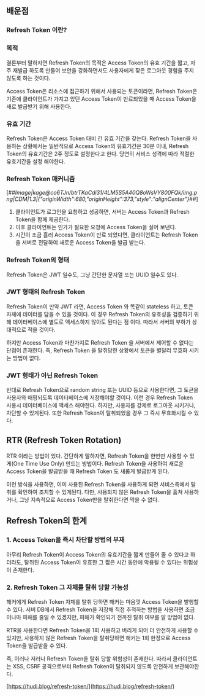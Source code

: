 ## **배운점**

### **Refresh Token 이란?**

### 목적

결론부터 말하자면 Refresh Token의 목적은 Access Token의 유효 기간을 짧고, 자주 재발급 하도록 만들어 보안을 강화하면서도 사용자에게 잦은 로그아웃 경험을 주지 않도록 하는 것이다.

Access Token은 리소스에 접근하기 위해서 사용되는 토큰이라면, Refresh Token은 기존에 클라이언트가 가지고 있던 Access Token이 만료되었을 때 Access Token을 새로 발급받기 위해 사용한다.

### 유효 기간

Refresh Token은 Access Token 대비 긴 유효 기간을 갖는다. Refresh Token을 사용하는 상황에서는 일반적으로 Access Token의 유효기간은 30분 이내, Refresh Token의 유효기간은 2주 정도로 설정한다고 한다. 당연히 서비스 성격에 따라 적절한 유효기간을 설정 해야한다.

### Refresh Token 매커니즘

[##_Image|kage@co6TJn/btrTKaCdi31/4LM5S5A40Q8oWsVY800FQk/img.png|CDM|1.3|{"originWidth":680,"originHeight":373,"style":"alignCenter"}_##]

1.  클라이언트가 로그인을 요청하고 성공하면, 서버는 Access Token과 Refresh Token을 함께 제공한다.
2.  이후 클라이언트는 인가가 필요한 요청에 Access Token을 실어 보낸다.
3.  시간이 조금 흘러 Access Token이 만료 되었다면, 클라이언트는 Refresh Token을 서버로 전달하여 새로운 Access Token을 발급 받는다.

### Refresh Token의 형태

Refresh Token은 JWT 일수도, 그냥 간단한 문자열 또는 UUID 일수도 있다.

### JWT 형태의 Refresh Token

Refresh Token이 만약 JWT 라면, Access Token 와 똑같이 stateless 하고, 토큰 자체에 데이터를 담을 수 있을 것이다. 이 경우 Refresh Token의 유효성을 검증하기 위해 데이터베이스에 별도로 액세스하지 않아도 된다는 점 이다. 따라서 서버의 부하가 상대적으로 적을 것이다.

하지만 Access Token과 마찬가지로 Refresh Token 을 서버에서 제어할 수 없다는 단점이 존재한다. 즉, Refresh Token 을 탈취당한 상황에서 토큰을 별달리 무효화 시키는 방법이 없다.

### JWT 형태가 아닌 Refresh Token

반대로 Refresh Token으로 random string 또는 UUID 등으로 사용한다면, 그 토큰을 사용자와 매핑되도록 데이터베이스에 저장해야할 것이다. 이런 경우 Refresh Token 사용시 데이터베이스에 액세스 해야한다. 하지만, 사용자를 강제로 로그아웃 시키거나, 차단할 수 있게된다. 또한 Refresh Token이 탈취되었을 경우 그 즉시 무효화시킬 수 있다.

## RTR (Refresh Token Rotation)

RTR 이라는 방법이 있다. 간단하게 말하자면, Refresh Token을 한번만 사용할 수 있게(One Time Use Only) 만드는 방법이다. Refresh Token을 사용하여 새로운 Access Token을 발급받을 때 Refresh Token 도 새롭게 발급받게 된다.

이런 방식을 사용하면, 이미 사용된 Refresh Token을 사용하게 되면 서비스측에서 탈취를 확인하여 조치할 수 있게된다. 다만, 사용되지 않은 Refresh Token을 훔쳐 사용하거나, 그냥 지속적으로 Access Token만을 탈취한다면 막을 수 없다.

## Refresh Token의 한계

### 1\. Access Token을 즉시 차단할 방법의 부재

아무리 Refresh Token이 Access Token의 유효기간을 짧게 만들어 줄 수 있다고 하더라도, 탈취된 Access Token이 유효한 그 짧은 시간 동안에 악용될 수 있다는 위험성이 존재한다.

### 2\. Refresh Token 그 자체를 탈취 당할 가능성

해커에게 Refresh Token 자체를 탈취 당하면 해커는 마음껏 Access Token을 발행할 수 있다. 서버 DB에서 Refresh Token을 저장해 직접 추적하는 방법을 사용하면 조금이나마 피해를 줄일 수 있겠지만, 피해가 확인되기 전까진 탈취 여부를 알 방법이 없다.

RTR을 사용한다면 Refresh Token을 1회 사용하고 버리게 되어 더 안전하게 사용할 수 있지만, 사용하지 않은 Refresh Token을 탈취당하면 해커는 1회 한정으로 Access Token을 발급받을 수 있다.

즉, 이러나 저러나 Refresh Token을 탈취 당할 위험성이 존재한다. 따라서 클라이언트는 XSS, CSRF 공격으로부터 Refresh Token이 탈취되지 않도록 안전하게 보관해야한다.

[https://hudi.blog/refresh-token/](https://hudi.blog/refresh-token/)
